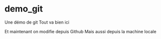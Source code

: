 # demo_git
Une démo de git
Tout va bien ici

Et maintenant on modifie depuis Github
Mais aussi depuis la machine locale
